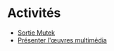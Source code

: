 # Activités

<!-- generateSubNav -->

* [Sortie Mutek ](/activites/1_sortie_mutek/README.md)
* [Présenter l'œuvres multimédia](/activites/2_corpus_multimedia/README.md)

